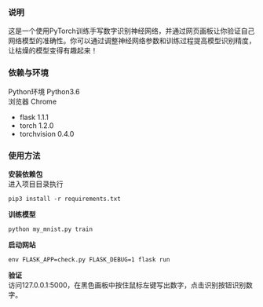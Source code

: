 ### 说明
这是一个使用PyTorch训练手写数字识别神经网络，并通过网页画板让你验证自己网络模型的准确性。你可以通过调整神经网络参数和训练过程提高模型识别精度，让枯燥的模型变得有趣起来！

### 依赖与环境
Python环境 Python3.6  
浏览器     Chrome  

- flask        1.1.1  
- torch        1.2.0  
- torchvision  0.4.0


### 使用方法
**安装依赖包**  
进入项目目录执行  
```
pip3 install -r requirements.txt
```  
  
**训练模型**
```
python my_mnist.py train
```

**启动网站**
```
env FLASK_APP=check.py FLASK_DEBUG=1 flask run
```

**验证**  
访问127.0.0.1:5000，在黑色画板中按住鼠标左键写出数字，点击识别按钮识别数字。
